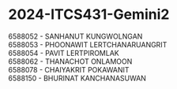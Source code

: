 # 2024-ITCS431-Gemini2

6588052 - SANHANUT KUNGWOLNGAN <br>
6588053 - PHOONAWIT LERTCHANARUANGRIT <br>
6588054 - PAVIT LERTPIROMLAK <br>
6588062 - THANACHOT ONLAMOON <br>
6588078 - CHAIYAKRIT POKAWANIT <br>
6588150 - BHURINAT KANCHANASUWAN
